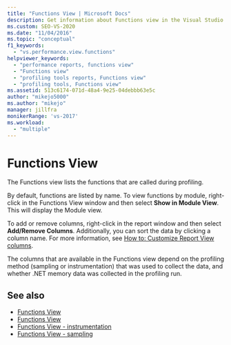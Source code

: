 ```yaml
---
title: "Functions View | Microsoft Docs"
description: Get information about Functions view in the Visual Studio Performance Explorer. The Functions view lists the functions that are called during profiling.
ms.custom: SEO-VS-2020
ms.date: "11/04/2016"
ms.topic: "conceptual"
f1_keywords:
  - "vs.performance.view.functions"
helpviewer_keywords:
  - "performance reports, functions view"
  - "Functions view"
  - "profiling tools reports, Functions view"
  - "profiling tools, Functions view"
ms.assetid: 513c6174-071d-48a4-9e25-04debbb63e5c
author: "mikejo5000"
ms.author: "mikejo"
manager: jillfra
monikerRange: 'vs-2017'
ms.workload:
  - "multiple"
---
```

# Functions View
The Functions view lists the functions that are called during profiling.

 By default, functions are listed by name. To view functions by module, right-click in the Functions View window and then select **Show in Module View**. This will display the Module view.

 To add or remove columns, right-click in the report window and then select **Add/Remove Columns**. Additionally, you can sort the data by clicking a column name. For more information, see [How to: Customize Report View columns](../profiling/how-to-customize-report-view-columns.md).

 The columns that are available in the Functions view depend on the profiling method (sampling or instrumentation) that was used to collect the data, and whether .NET memory data was collected in the profiling run.

## See also
- [Functions View](../profiling/functions-view-sampling-data.md)
- [Functions View](../profiling/functions-view-instrumentation-data.md)
- [Functions View - instrumentation](../profiling/functions-view-dotnet-memory-instrumentation-data.md)
- [Functions View - sampling](../profiling/functions-view-dotnet-memory-sampling-data.md)

